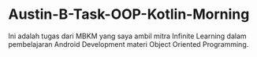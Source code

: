 # Austin-B-Task-OOP-Kotlin-Morning
Ini adalah tugas dari MBKM yang saya ambil mitra Infinite Learning dalam pembelajaran Android Development materi Object Oriented Programming.
